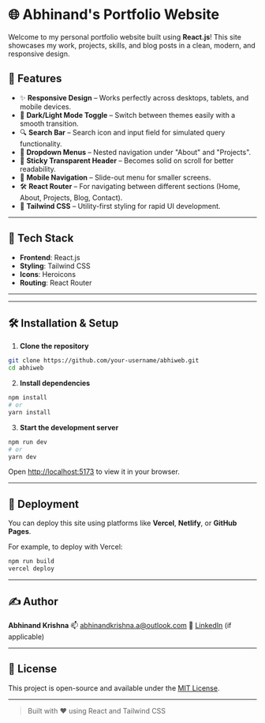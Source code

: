 


# 🌐 Abhinand's Portfolio Website

Welcome to my personal portfolio website built using **React.js**! This site showcases my work, projects, skills, and blog posts in a clean, modern, and responsive design.

## 🚀 Features

- ✨ **Responsive Design** – Works perfectly across desktops, tablets, and mobile devices.
- 🌙 **Dark/Light Mode Toggle** – Switch between themes easily with a smooth transition.
- 🔍 **Search Bar** – Search icon and input field for simulated query functionality.
- 📂 **Dropdown Menus** – Nested navigation under "About" and "Projects".
- 📌 **Sticky Transparent Header** – Becomes solid on scroll for better readability.
- 📱 **Mobile Navigation** – Slide-out menu for smaller screens.
- 🛠️ **React Router** – For navigating between different sections (Home, About, Projects, Blog, Contact).
- 🎨 **Tailwind CSS** – Utility-first styling for rapid UI development.

---

## 🧱 Tech Stack

- **Frontend**: React.js
- **Styling**: Tailwind CSS
- **Icons**: Heroicons
- **Routing**: React Router

---



---

## 🛠️ Installation & Setup

1. **Clone the repository**

```bash
git clone https://github.com/your-username/abhiweb.git
cd abhiweb
````

2. **Install dependencies**

```bash
npm install
# or
yarn install
```

3. **Start the development server**

```bash
npm run dev
# or
yarn dev
```

Open [http://localhost:5173](http://localhost:5173) to view it in your browser.

---

## 🚢 Deployment

You can deploy this site using platforms like **Vercel**, **Netlify**, or **GitHub Pages**.

For example, to deploy with Vercel:

```bash
npm run build
vercel deploy
```

---

## ✍️ Author

**Abhinand Krishna**
📫 [abhinandkrishna.a@outlook.com](mailto:abhinandkrishna.a@outlook.com)
🔗 [LinkedIn](https://www.linkedin.com/in/abhinandkrishna) (if applicable)

---

## 📜 License

This project is open-source and available under the [MIT License](LICENSE).

---

> Built with ❤️ using React and Tailwind CSS


